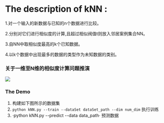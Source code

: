 # The description of kNN :

1.对一个输入的新数据与已知的n个数据进行比较。

2.分别对它们进行相似度的计算,且超过相似阀值t则放入邻居案例集合NN。

3.自NN中取相似度最高的k个已知数据。

4.以k个数据中出现最多的数据的类型作为未知数据的类别。

### 关于一维至N维的相似度计算问题推演

![](http://www.jusot.com/wp-content/uploads/2017/03/16300000349743126968424616674_s-300x125.jpg)

### The Demo

1. 构建如下图所示的数据集
1. `python kNN.py --train --dataSet dataSet_path --dim num_dim` 执行训练
1. ·python kNN.py --predict --data data_path· 预测数据
